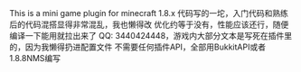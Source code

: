 This is a mini game plugin for minecraft 1.8.x
代码写的一坨，入门代码和熟练后的代码混搭显得非常混乱，我也懒得改
优化约等于没有，性能应该还行，随便编译一下能用就拉出来了
QQ: 3440424448，游戏内大部分文本是写死在插件里的，因为我懒得扔进配置文件
不需要任何插件API，全部用BukkitAPI或者1.8.8NMS编写


